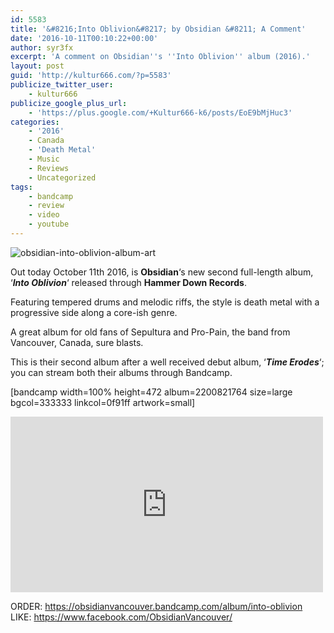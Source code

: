 ```yaml
---
id: 5583
title: '&#8216;Into Oblivion&#8217; by Obsidian &#8211; A Comment'
date: '2016-10-11T00:10:22+00:00'
author: syr3fx
excerpt: 'A comment on Obsidian''s ''Into Oblivion'' album (2016).'
layout: post
guid: 'http://kultur666.com/?p=5583'
publicize_twitter_user:
    - kultur666
publicize_google_plus_url:
    - 'https://plus.google.com/+Kultur666-k6/posts/EoE9bMjHuc3'
categories:
    - '2016'
    - Canada
    - 'Death Metal'
    - Music
    - Reviews
    - Uncategorized
tags:
    - bandcamp
    - review
    - video
    - youtube
---
```


![obsidian-into-oblivion-album-art](http://localhost:8080/wp-content/uploads/2016/10/obsidian-into-oblivion-album-art.jpg?w=680)

Out today October 11th 2016, is **Obsidian**‘s new second full-length album, ‘***Into Oblivion***‘ released through **Hammer Down Records**.

Featuring tempered drums and melodic riffs, the style is death metal with a progressive side along a core-ish genre.

A great album for old fans of Sepultura and Pro-Pain, the band from Vancouver, Canada, sure blasts.

This is their second album after a well received debut album, ‘***Time Erodes***‘; you can stream both their albums through Bandcamp.

\[bandcamp width=100% height=472 album=2200821764 size=large bgcol=333333 linkcol=0f91ff artwork=small\]

<iframe allow="accelerometer; autoplay; clipboard-write; encrypted-media; gyroscope; picture-in-picture; web-share" allowfullscreen="" frameborder="0" height="281" loading="lazy" src="https://www.youtube.com/embed/8RB9TryDxPg?feature=oembed" title="HIGH CRIMES AND TREASON MUSIC VIDEO" width="500"></iframe>

ORDER: <https://obsidianvancouver.bandcamp.com/album/into-oblivion>
LIKE: <https://www.facebook.com/ObsidianVancouver/>